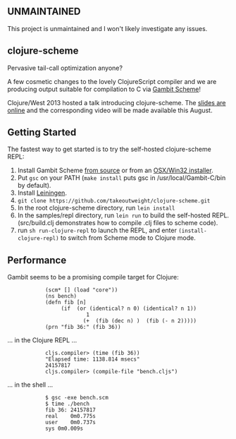 ## UNMAINTAINED ##

This project is unmaintained and I won't likely investigate any issues.

## clojure-scheme ##

Pervasive tail-call optimization anyone?

A few cosmetic changes to the lovely ClojureScript compiler and we are producing output suitable for compilation to C via [Gambit Scheme](http://dynamo.iro.umontreal.ca/~gambit/wiki/index.php/Main_Page)!

Clojure/West 2013 hosted a talk introducing clojure-scheme. The [slides are online](http://www.iro.umontreal.ca/~gambit/Sorenson-Clojure-to-Native-via-Scheme.pdf) and the corresponding video will be made available this August.

## Getting Started ##

The fastest way to get started is to try the self-hosted clojure-scheme REPL:

1. Install Gambit Scheme [from source](https://github.com/feeley/gambit/blob/master/INSTALL.txt) or from an [OSX/Win32 installer](http://dynamo.iro.umontreal.ca/wiki/index.php/Main_Page).
2. Put `gsc` on your PATH (`make install` puts gsc in /usr/local/Gambit-C/bin by default).
3. Install [Leiningen](https://github.com/technomancy/leiningen).
4. `git clone https://github.com/takeoutweight/clojure-scheme.git`
5. In the root clojure-scheme directory, run `lein install`
6. In the samples/repl directory, run `lein run` to build the self-hosted REPL. (src/build.clj demonstrates how to compile .clj files to scheme code).
7. run `sh run-clojure-repl` to launch the REPL, and enter `(install-clojure-repl)` to switch from Scheme mode to Clojure mode.

## Performance ##

Gambit seems to be a promising compile target for Clojure:

				(scm* [] (load "core"))
				(ns bench)
				(defn fib [n]
					 (if  (or (identical? n 0) (identical? n 1))
							 1
							(+  (fib (dec n) )  (fib (- n 2)))))
				(prn "fib 36:" (fib 36))

... in the Clojure REPL ...

				cljs.compiler> (time (fib 36))
				"Elapsed time: 1138.814 msecs"
				24157817
				cljs.compiler> (compile-file "bench.cljs")

... in the shell ...

				$ gsc -exe bench.scm
				$ time ./bench
				fib 36: 24157817
				real	0m0.775s
				user	0m0.737s
				sys	0m0.009s
